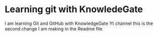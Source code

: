 # Learning git with KnowledeGate

I am learning Git and GitHub with KnowledgeGate Yt channel
 this is the second change I am making in the Readme file
